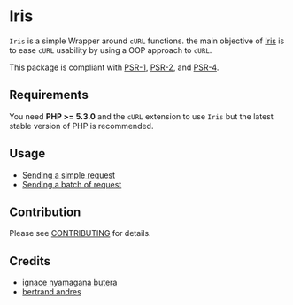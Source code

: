 # Iris

`Iris` is a simple Wrapper around `cURL` functions. the main objective of [Iris] is to ease `cURL` usability by using a OOP approach to `cURL`.

This package is compliant with [PSR-1], [PSR-2], and [PSR-4].

[Iris]: http://fr.wikipedia.org/wiki/Iris_%28mythologie%29
[PSR-1]: https://github.com/php-fig/fig-standards/blob/master/accepted/PSR-1-basic-coding-standard.md
[PSR-2]: https://github.com/php-fig/fig-standards/blob/master/accepted/PSR-2-coding-style-guide.md
[PSR-4]: https://github.com/php-fig/fig-standards/blob/master/accepted/PSR-4-autoloader.md


## Requirements

You need **PHP >= 5.3.0** and the `cURL` extension to use `Iris` but the latest stable version of PHP is recommended.

## Usage

* [Sending a simple request](examples/example_one.php)
* [Sending a batch of request](examples/example_batch.php)

## Contribution

Please see [CONTRIBUTING](CONTRIBUTING.md) for details.

## Credits

- [ignace nyamagana butera](https://git.int.rtblw.com/u/ignace.nyamagana)
- [bertrand andres](https://git.int.rtblw.com/u/bertrand.andres)

